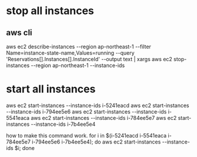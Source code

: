 # stop all instances

## aws cli
aws ec2 describe-instances --region ap-northeast-1 --filter Name=instance-state-name,Values=running --query 'Reservations[].Instances[].InstanceId' --output text | xargs aws ec2 stop-instances --region ap-northeast-1 --instance-ids


# start all instances

aws ec2 start-instances --instance-ids i-5241eacd
aws ec2 start-instances --instance-ids i-794ee5e6
aws ec2 start-instances --instance-ids i-5541eaca
aws ec2 start-instances --instance-ids i-784ee5e7
aws ec2 start-instances --instance-ids i-7b4ee5e4


how to make this command work.
for i in $(i-5241eacd i-5541eaca i-784ee5e7 i-794ee5e6 i-7b4ee5e4); do aws ec2 start-instances --instance-ids $i; done
